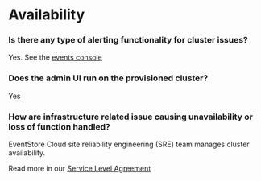 # Availability


### Is there any type of alerting functionality for cluster issues?

Yes. See the [events console](../intro/quick-start.html#events-and-notifications)

### Does the admin UI run on the provisioned cluster?

Yes

### How are infrastructure related issue causing  unavailability or loss of function handled?

EventStore Cloud site reliability engineering (SRE) team manages cluster availability.

Read more in our [Service Level Agreement](https://www.eventstore.com/cloud-services-service-level-agreement) 

